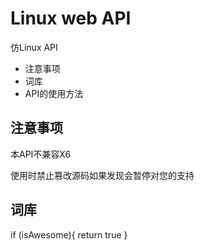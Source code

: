 # Linux web API
仿Linux API
* 注意事项
* 词库
* API的使用方法
## 注意事项
本API不兼容X6

使用时禁止篡改源码如果发现会暂停对您的支持
## 词库
if (isAwesome){
  return true
}
